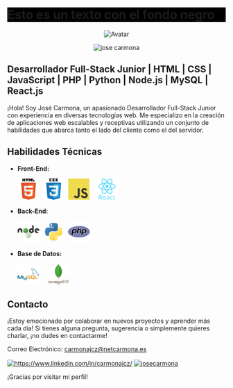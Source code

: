<div style="background: black">
  <h1>Esto es un texto con el fondo negro</h1>
</div>

<p align="center">
  <img src="https://www.netcarmona.es/assets/img/perfil-sin-fondo.png" alt="Avatar" width="250"/>
</p>

<p align="center">
  <img src="https://images.cooltext.com/5683911.png" alt="jose carmona" width="500"/>
</p>

## Desarrollador Full-Stack Junior | HTML | CSS | JavaScript | PHP | Python | Node.js | MySQL | React.js

¡Hola! Soy José Carmona, un apasionado Desarrollador Full-Stack Junior con experiencia en diversas tecnologías web. Me especializo en la creación de aplicaciones web escalables y receptivas utilizando un conjunto de habilidades que abarca tanto el lado del cliente como el del servidor.

## Habilidades Técnicas

- **Front-End:**
  
    <p><img src="https://raw.githubusercontent.com/devicons/devicon/master/icons/html5/html5-original-wordmark.svg" alt="html5" width="50" height="50"/>&nbsp;
    <img src="https://raw.githubusercontent.com/devicons/devicon/master/icons/css3/css3-original-wordmark.svg" alt="css3" width="50" height="50"/>&nbsp;
    <img src="https://raw.githubusercontent.com/devicons/devicon/master/icons/javascript/javascript-original.svg" alt="javascript" width="50" height="50"/>&nbsp;&nbsp;&nbsp;
    <img src="https://raw.githubusercontent.com/devicons/devicon/master/icons/react/react-original-wordmark.svg" alt="react" width="50" height="50"/></p> 

- **Back-End:**
  <p>
    <img src="https://raw.githubusercontent.com/devicons/devicon/master/icons/nodejs/nodejs-original-wordmark.svg" alt="nodejs" width="50" height="50"/>&nbsp;
    <img src="https://raw.githubusercontent.com/devicons/devicon/master/icons/python/python-original.svg" alt="python" width="50" height="50"/>&nbsp;
    <img src="https://raw.githubusercontent.com/devicons/devicon/master/icons/php/php-original.svg" alt="php" width="50" height="50"/>
  </p>

- **Base de Datos:**
  <p>
    <img src="https://raw.githubusercontent.com/devicons/devicon/master/icons/mysql/mysql-original-wordmark.svg" alt="mysql" width="50" height="50"/> &nbsp;  &nbsp;         
    <img src="https://raw.githubusercontent.com/devicons/devicon/master/icons/mongodb/mongodb-original-wordmark.svg" alt="mongodb" width="50" height="50"/>
  </p>

## Contacto

¡Estoy emocionado por colaborar en nuevos proyectos y aprender más cada día! Si tienes alguna pregunta, sugerencia o simplemente quieres charlar, ¡no dudes en contactarme!

Correo Electrónico: carmonajcz@netcarmona.es
<p align="left">
<a href="https://www.linkedin.com/in/carmonajcz" target="blank"><img align="center" src="https://raw.githubusercontent.com/rahuldkjain/github-profile-readme-generator/master/src/images/icons/Social/linked-in-alt.svg" alt="https://www.linkedin.com/in/carmonajcz/" height="30" width="40" /></a>
<a href="https://www.youtube.com/channel/UCGAjG0qlq_NIBn9bOChmc2Q" target="_blank"><img align="center" src="https://raw.githubusercontent.com/rahuldkjain/github-profile-readme-generator/master/src/images/icons/Social/youtube.svg" alt="josecarmona" height="30" width="40" /></a>
</p>

¡Gracias por visitar mi perfil!


